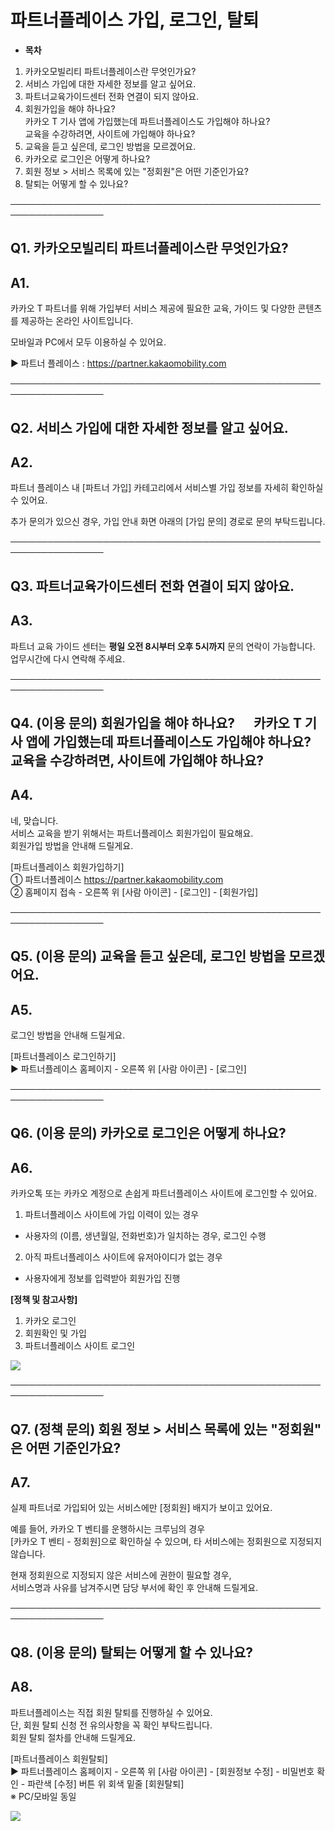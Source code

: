 # 파트너플레이스 가입, 로그인, 탈퇴

* **목차**

1. 카카오모빌리티 파트너플레이스란 무엇인가요?
2. 서비스 가입에 대한 자세한 정보를 알고 싶어요.
3. 파트너교육가이드센터 전화 연결이 되지 않아요.
4. 회원가입을 해야 하나요?   
   카카오 T 기사 앱에 가입했는데 파트너플레이스도 가입해야 하나요?   
   교육을 수강하려면, 사이트에 가입해야 하나요?
5. 교육을 듣고 싶은데, 로그인 방법을 모르겠어요.
6. 카카오로 로그인은 어떻게 하나요?
7. 회원 정보 > 서비스 목록에 있는 "정회원"은 어떤 기준인가요?
8. 탈퇴는 어떻게 할 수 있나요?

─────────────────────────────────────────────────────────────────

**Q1. 카카오모빌리티 파트너플레이스란 무엇인가요?**
-------------------------------

**A1.**
-------

카카오 T 파트너를 위해 가입부터 서비스 제공에 필요한 교육, 가이드 및 다양한 콘텐츠를 제공하는 온라인 사이트입니다.

모바일과 PC에서 모두 이용하실 수 있어요.

▶ 파트너 플레이스 : <https://partner.kakaomobility.com>

─────────────────────────────────────────────────────────────────

**Q2. 서비스 가입에 대한 자세한 정보를 알고 싶어요.**
----------------------------------

**A2.**
-------

파트너 플레이스 내 [파트너 가입] 카테고리에서 서비스별 가입 정보를 자세히 확인하실 수 있어요.

추가 문의가 있으신 경우, 가입 안내 화면 아래의 [가입 문의] 경로로 문의 부탁드립니다.

─────────────────────────────────────────────────────────────────

**Q3. 파트너교육가이드센터 전화 연결이 되지 않아요.**
---------------------------------

**A3.**
-------

파트너 교육 가이드 센터는 **평일 오전 8시부터 오후 5시까지** 문의 연락이 가능합니다.   
업무시간에 다시 연락해 주세요.

─────────────────────────────────────────────────────────────────

**Q4. (이용 문의) 회원가입을 해야 하나요?       카카오 T 기사 앱에 가입했는데 파트너플레이스도 가입해야 하나요?      교육을 수강하려면, 사이트에 가입해야 하나요?**
-------------------------------------------------------------------------------------------------------

**A4.**
-------

네, 맞습니다.   
서비스 교육을 받기 위해서는 파트너플레이스 회원가입이 필요해요.   
회원가입 방법을 안내해 드릴게요.

[파트너플레이스 회원가입하기]   
① 파트너플레이스 https://partner.kakaomobility.com   
② 홈페이지 접속 - 오른쪽 위 [사람 아이콘] - [로그인] - [회원가입]

─────────────────────────────────────────────────────────────────

**Q5. (이용 문의) 교육을 듣고 싶은데, 로그인 방법을 모르겠어요.**
------------------------------------------

**A5.**
-------

로그인 방법을 안내해 드릴게요.

[파트너플레이스 로그인하기]   
▶ 파트너플레이스 홈페이지 - 오른쪽 위 [사람 아이콘] - [로그인]

─────────────────────────────────────────────────────────────────

**Q6. (이용 문의) 카카오로 로그인은 어떻게 하나요?**
----------------------------------

**A6.**
-------

카카오톡 또는 카카오 계정으로 손쉽게 파트너플레이스 사이트에 로그인할 수 있어요.

1) 파트너플레이스 사이트에 가입 이력이 있는 경우   
- 사용자의 (이름, 생년월일, 전화번호)가 일치하는 경우, 로그인 수행

2) 아직 파트너플레이스 사이트에 유저아이디가 없는 경우   
- 사용자에게 정보를 입력받아 회원가입 진행

**[정책 및 참고사항]**  
1. 카카오 로그인   
2. 회원확인 및 가입  
3. 파트너플레이스 사이트 로그인

![](https://kakaomobilitysupport.zendesk.com/hc/article_attachments/32143814009625)

─────────────────────────────────────────────────────────────────

**Q7. (정책 문의) 회원 정보 > 서비스 목록에 있는 "정회원" 은 어떤 기준인가요?**
----------------------------------------------------

**A7.**
-------

실제 파트너로 가입되어 있는 서비스에만 [정회원] 배지가 보이고 있어요.

예를 들어, 카카오 T 벤티를 운행하시는 크루님의 경우   
[카카오 T 벤티 - 정회원]으로 확인하실 수 있으며, 타 서비스에는 정회원으로 지정되지 않습니다.

현재 정회원으로 지정되지 않은 서비스에 권한이 필요할 경우,   
서비스명과 사유를 남겨주시면 담당 부서에 확인 후 안내해 드릴게요.

─────────────────────────────────────────────────────────────────

**Q8. (이용 문의) 탈퇴는 어떻게 할 수 있나요?**
--------------------------------

**A8.**
-------

파트너플레이스는 직접 회원 탈퇴를 진행하실 수 있어요.  
단, 회원 탈퇴 신청 전 유의사항을 꼭 확인 부탁드립니다.  
회원 탈퇴 절차를 안내해 드릴게요.

[파트너플레이스 회원탈퇴]  
▶ 파트너플레이스 홈페이지 - 오른쪽 위 [사람 아이콘] - [회원정보 수정] - 비밀번호 확인 - 파란색 [수정] 버튼 위 회색 밑줄 [회원탈퇴]  
※ PC/모바일 동일

![](https://kakaomobilitysupport.zendesk.com/hc/article_attachments/31848941257241)
